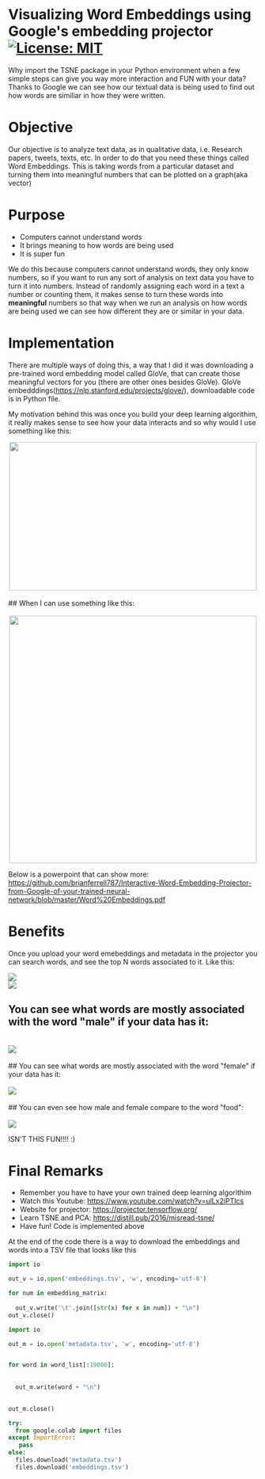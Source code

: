 # Visualizing Word Embeddings using Google's embedding projector [![License: MIT](https://img.shields.io/badge/License-MIT-yellow.svg)](https://opensource.org/licenses/MIT) 
Why import the TSNE package in your Python environment when a few simple steps can give you way more interaction and FUN with your data? Thanks to Google we can see how our textual data is being used to find out how words are similiar in how they were written. 


# Objective
Our objective is to analyze text data, as in qualitative data, i.e. Research papers, tweets, texts, etc. In order to do that you need these things called Word Embeddings. This is taking words from a particular dataset and turning them into meaningful numbers that can be plotted on a graph(aka vector)

# Purpose
- Computers cannot understand words 
- It brings meaning to how words are being used
- It is super fun

We do this because computers cannot understand words, they only know numbers, so if you want to run any sort of analysis on text data you have to turn it into numbers. Instead of randomly assigning each word in a text a number or counting them, it makes sense to turn these words into **meaningful** numbers so that way when we run an analysis on how words are being used we can see how different they are or similar in your data. 

# Implementation

There are multiple ways of doing this, a way that I did it was downloading a pre-trained word embedding model called GloVe, that can create those meaningful vectors for you (there are other ones besides GloVe). 
GloVe embedddings(https://nlp.stanford.edu/projects/glove/), downloadable code is in Python file.

My motivation behind this was once you build your deep learning algorithim, it really makes sense to see how your data interacts and so why would I use something like this:<br />

<div align="center"><img src="scatter.png" width="500px" height="300px"</img> </div>
<br />
## When I can use something like this:
<br />
<br />
<div align="center"><img src="embGIF.gif" width="500px height="200px"</img></div>
  
 Below is a powerpoint that can show more:
https://github.com/brianferrell787/Interactive-Word-Embedding-Projector-from-Google-of-your-trained-neural-network/blob/master/Word%20Embeddings.pdf

# Benefits
Once you upload your word emebeddings and metadata in the projector you can search words, and see the top N words associated to it. Like this:

<div align="left"><img src="Communitypart.JPG"</img></div>
  
<div align="left"><img src="Engagement.JPG" </img></div>

## You can see what words are mostly associated with the word "male" if your data has it: <br />
<br />
<div align="left"><img src="male.JPG"</img></div>
<br />
## You can see what words are mostly associated with the word "female" if your data has it: <br />
<br />
<div align="left"><img src="female.JPG"</img></div>
<br />
## You can even see how male and female compare to the word "food": <br />
<br />
<div align="left"><img src="foodassoci.png"</img></div>

ISN'T THIS FUN!!!! :)

# Final Remarks
- Remember you have to have your own trained deep learning algorithim
- Watch this Youtube: https://www.youtube.com/watch?v=ulLx2iPTIcs
- Website for projector: https://projector.tensorflow.org/
- Learn TSNE and PCA: https://distill.pub/2016/misread-tsne/
- Have fun! Code is implemented above

At the end of the code there is a way to download the embeddings and words into a TSV file that looks like this 
``` Python
import io

out_v = io.open('embeddings.tsv', 'w', encoding='utf-8')

for num in embedding_matrix:
 
  out_v.write('\t'.join([str(x) for x in num]) + "\n")
out_v.close()
```
``` Python
import io

out_m = io.open('metadata.tsv', 'w', encoding='utf-8')


for word in word_list[:19000]:
 
  
  out_m.write(word + "\n")
  

out_m.close()
```
``` Python
try:
  from google.colab import files
except ImportError:
   pass
else:
  files.download('metadata.tsv')
  files.download('embeddings.tsv')
```





